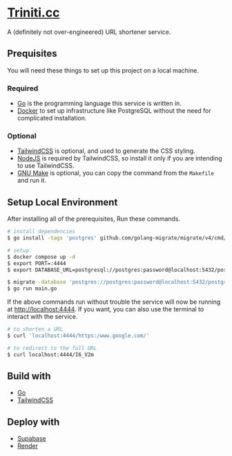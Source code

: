 # [Triniti.cc](https://triniti.cc)

A (definitely not over-engineered) URL shortener service.

## Prequisites

You will need these things to set up this project on a local machine.

### Required

- [Go](https://go.dev/) is the programming language this service is written in.
- [Docker](https://www.docker.com/) to set up infrastructure like PostgreSQL without the need for complicated installation.

### Optional

- [TailwindCSS](https://tailwindcss.com/) is optional, and used to generate the CSS styling.
- [NodeJS](https://nodejs.org/en) is required by TailwindCSS, so install it only if you are intending to use TailwindCSS.
- [GNU Make](https://www.gnu.org/software/make/) is optional, you can copy the command from the `Makefile` and run it.

## Setup Local Environment

After installing all of the prerequisites, Run these commands.

```bash
# install dependencies
$ go install -tags 'postgres' github.com/golang-migrate/migrate/v4/cmd/migrate@latest

# setup
$ docker compose up -d
$ export PORT=:4444
$ export DATABASE_URL=postgresql://postgres:password@localhost:5432/postgres

$ migrate -database 'postgres://postgres:password@localhost:5432/postgres?sslmode=disable' -source file://migrations up
$ go run main.go
```

If the above commands run without trouble the service will now be running at [http://localhost:4444](http://localhost:4444). If you want, you can also use the terminal to interact with the service.

```bash
# to shorten a URL
$ curl 'localhost:4444/https:/www.google.com/'

# to redirect to the full URL
$ curl localhost:4444/I6_V2m
```

## Build with

- [Go](https://go.dev/)
- [TailwindCSS](https://tailwindcss.com/)

## Deploy with

- [Supabase](https://supabase.com/)
- [Render](https://render.com/)
